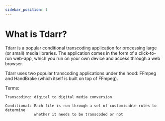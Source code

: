 ```yaml
---
sidebar_position: 1
---
```


# What is Tdarr?

Tdarr is a popular conditional transcoding application for processing large (or small) media libraries. The application comes in the form of a click-to-run web-app, which you run on your own device and access through a web browser.

Tdarr uses two popular transcoding applications under the hood: FFmpeg and HandBrake (which itself is built on top of FFmpeg).

Terms:
```
Transcoding: digital to digital media conversion

Conditional: Each file is run through a set of customisable rules to determine 
             whether it needs to be transcoded or not
```

